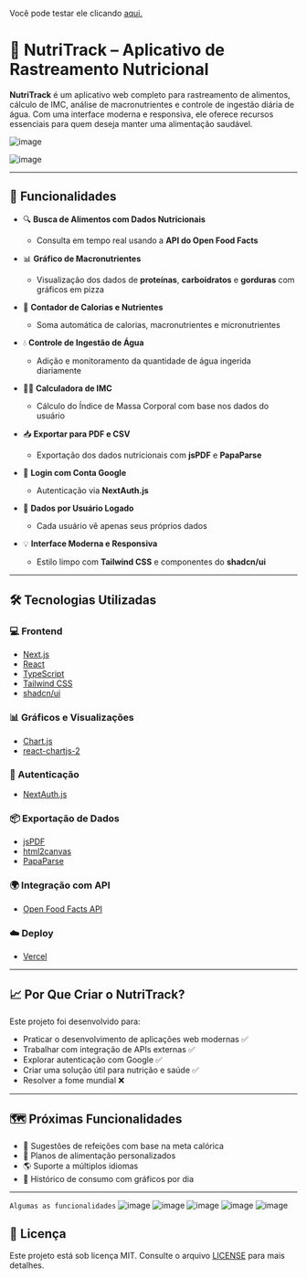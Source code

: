 Você pode testar ele clicando [aqui.](https://nutri-track-five.vercel.app/login)

# 🥗 NutriTrack – Aplicativo de Rastreamento Nutricional

**NutriTrack** é um aplicativo web completo para rastreamento de alimentos, cálculo de IMC, análise de macronutrientes e controle de ingestão diária de água. Com uma interface moderna e responsiva, ele oferece recursos essenciais para quem deseja manter uma alimentação saudável.

![image](https://github.com/user-attachments/assets/23aa0199-8ea7-4e70-97b9-70d035a711b6)

![image](https://github.com/user-attachments/assets/c4054779-4d4e-490b-9cc0-ef0e9a5bed8c)

---

## 🚀 Funcionalidades

- 🔍 **Busca de Alimentos com Dados Nutricionais**
  - Consulta em tempo real usando a **API do Open Food Facts**
  
- 📊 **Gráfico de Macronutrientes**
  - Visualização dos dados de **proteínas**, **carboidratos** e **gorduras** com gráficos em pizza
  
- 🧮 **Contador de Calorias e Nutrientes**
  - Soma automática de calorias, macronutrientes e micronutrientes
  
- 💧 **Controle de Ingestão de Água**
  - Adição e monitoramento da quantidade de água ingerida diariamente
  
- 🧑‍⚕️ **Calculadora de IMC**
  - Cálculo do Índice de Massa Corporal com base nos dados do usuário
  
- 📥 **Exportar para PDF e CSV**
  - Exportação dos dados nutricionais com **jsPDF** e **PapaParse**
  
- 🔐 **Login com Conta Google**
  - Autenticação via **NextAuth.js**
  
- 👤 **Dados por Usuário Logado**
  - Cada usuário vê apenas seus próprios dados
  
- 💡 **Interface Moderna e Responsiva**
  - Estilo limpo com **Tailwind CSS** e componentes do **shadcn/ui**

---

## 🛠️ Tecnologias Utilizadas

### 💻 Frontend
- [Next.js](https://nextjs.org/)
- [React](https://reactjs.org/)
- [TypeScript](https://www.typescriptlang.org/)
- [Tailwind CSS](https://tailwindcss.com/)
- [shadcn/ui](https://ui.shadcn.com/)

### 📊 Gráficos e Visualizações
- [Chart.js](https://www.chartjs.org/)
- [react-chartjs-2](https://github.com/reactchartjs/react-chartjs-2)

### 🔐 Autenticação
- [NextAuth.js](https://next-auth.js.org/)

### 📦 Exportação de Dados
- [jsPDF](https://github.com/parallax/jsPDF)
- [html2canvas](https://github.com/niklasvh/html2canvas)
- [PapaParse](https://www.papaparse.com/)

### 🌍 Integração com API
- [Open Food Facts API](https://world.openfoodfacts.org/)

### ☁️ Deploy
- [Vercel](https://vercel.com/)

---

## 📈 Por Que Criar o NutriTrack?

Este projeto foi desenvolvido para:

- Praticar o desenvolvimento de aplicações web modernas ✅
- Trabalhar com integração de APIs externas ✅
- Explorar autenticação com Google ✅
- Criar uma solução útil para nutrição e saúde ✅
- Resolver a fome mundial ❌

---

## 🗺️ Próximas Funcionalidades

- 🧠 Sugestões de refeições com base na meta calórica
- 🥑 Planos de alimentação personalizados
- 🌎 Suporte a múltiplos idiomas
- 📆 Histórico de consumo com gráficos por dia

---

```Algumas as funcionalidades```
![image](https://github.com/user-attachments/assets/38b2f444-d428-4dd9-ba1c-2e4813c2daaa)
![image](https://github.com/user-attachments/assets/77bca0f3-4d1c-448e-9c97-6aa6e104b4dd)
![image](https://github.com/user-attachments/assets/cde5d4e2-874f-4308-869d-d8b18ed8936e)
![image](https://github.com/user-attachments/assets/95cd48ab-47ca-445e-ba57-160d39acc1d2)
![image](https://github.com/user-attachments/assets/f7f6fbe6-dbf2-4c09-941b-c44b35338298)

## 📄 Licença

Este projeto está sob licença MIT. Consulte o arquivo [LICENSE](./LICENSE) para mais detalhes.
